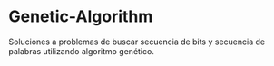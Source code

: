 # Genetic-Algorithm
Soluciones a problemas de buscar secuencia de bits y secuencia de palabras utilizando algoritmo genético.
